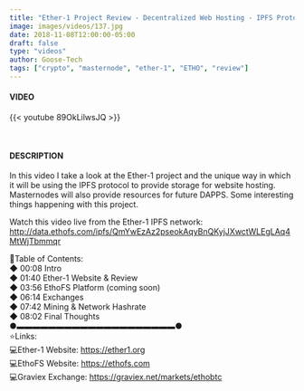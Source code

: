 ```yaml
---
title: "Ether-1 Project Review - Decentralized Web Hosting - IPFS Protocol - DAPPS"
image: images/videos/137.jpg
date: 2018-11-08T12:00:00-05:00
draft: false
type: "videos"
author: Goose-Tech
tags: ["crypto", "masternode", "ether-1", "ETHO", "review"]
---
```


#### VIDEO

{{< youtube 89OkLilwsJQ >}}

&nbsp;

#### DESCRIPTION

In this video I take a look at the Ether-1 project and the unique way in which it will be using the IPFS protocol to provide storage for website hosting. Masternodes will also provide resources for future DAPPS. Some interesting things happening with this project.

Watch this video live from the Ether-1 IPFS network:
http://data.ethofs.com/ipfs/QmYwEzAz2pseokAqyBnQKyjJXwctWLEgLAq4MtWjTbmmqr  

📘Table of Contents:  
◆ 00:08 Intro  
◆ 01:40 Ether-1 Website & Review  
◆ 03:56 EthoFS Platform (coming soon)  
◆ 06:14 Exchanges  
◆ 07:42 Mining & Network Hashrate  
◆ 08:02 Final Thoughts  
●▬▬▬▬▬▬▬▬▬▬▬▬▬▬▬▬▬▬▬▬●  
⭐Links:  
💻Ether-1 Website: https://ether1.org  
💻EthoFS Website: https://ethofs.com  
💻Graviex Exchange: https://graviex.net/markets/ethobtc  